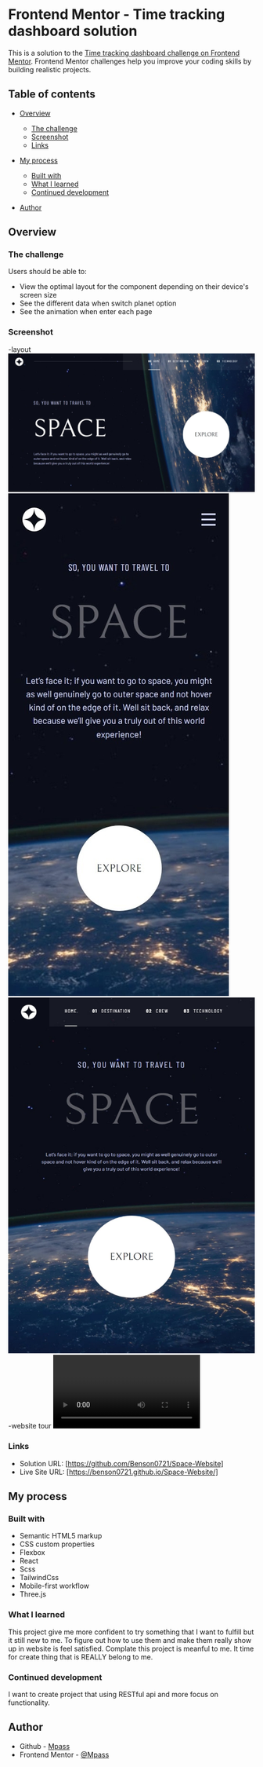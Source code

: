 # Frontend Mentor - Time tracking dashboard solution

This is a solution to the [Time tracking dashboard challenge on Frontend Mentor](https://www.frontendmentor.io/challenges/time-tracking-dashboard-UIQ7167Jw). Frontend Mentor challenges help you improve your coding skills by building realistic projects.

## Table of contents

- [Overview](#overview)
  - [The challenge](#the-challenge)
  - [Screenshot](#screenshot)
  - [Links](#links)
- [My process](#my-process)

  - [Built with](#built-with)
  - [What I learned](#what-i-learned)
  - [Continued development](#continued-development)

- [Author](#author)

## Overview

### The challenge

Users should be able to:

- View the optimal layout for the component depending on their device's screen size
- See the different data when switch planet option
- See the animation when enter each page

### Screenshot

-layout
![](./display/screenshot_desktop.jpeg)
![](./display/screenshot_mobile.jpeg)
![](./display/screenshot_tablet.jpeg)
-website tour
![](./display/tour.mp4)

### Links

- Solution URL: [https://github.com/Benson0721/Space-Website]
- Live Site URL: [https://benson0721.github.io/Space-Website/]

## My process

### Built with

- Semantic HTML5 markup
- CSS custom properties
- Flexbox
- React
- Scss
- TailwindCss
- Mobile-first workflow
- Three.js

### What I learned

This project give me more confident to try something that I want to fulfill but it still new to me.
To figure out how to use them and make them really show up in website is feel satisfied.
Complate this project is meanful to me. It time for create thing that is REALLY belong to me.

### Continued development

I want to create project that using RESTful api and more focus on functionality.

## Author

- Github - [Mpass](https://github.com/Benson0721)
- Frontend Mentor - [@Mpass](https://www.frontendmentor.io/profile/Benson0721)
